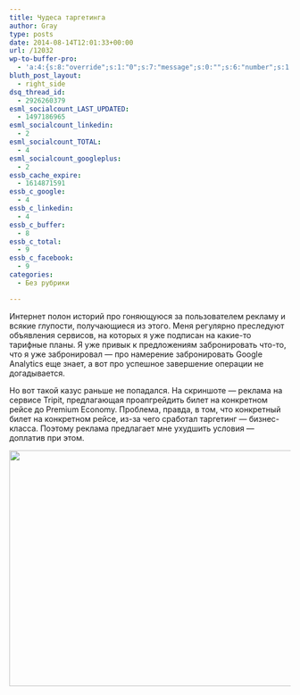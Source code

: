 ```yaml
---
title: Чудеса таргетинга
author: Gray
type: posts
date: 2014-08-14T12:01:33+00:00
url: /12032
wp-to-buffer-pro:
  - 'a:4:{s:8:"override";s:1:"0";s:7:"message";s:0:"";s:6:"number";s:1:"1";s:16:"alternateMessage";s:0:"";}'
bluth_post_layout:
  - right_side
dsq_thread_id:
  - 2926260379
esml_socialcount_LAST_UPDATED:
  - 1497186965
esml_socialcount_linkedin:
  - 2
esml_socialcount_TOTAL:
  - 4
esml_socialcount_googleplus:
  - 2
essb_cache_expire:
  - 1614871591
essb_c_google:
  - 4
essb_c_linkedin:
  - 4
essb_c_buffer:
  - 8
essb_c_total:
  - 9
essb_c_facebook:
  - 9
categories:
  - Без рубрики

---
```








Интернет полон историй про гоняющуюся за пользователем рекламу и всякие глупости, получающиеся из этого. Меня регулярно преследуют объявления сервисов, на которых я уже подписан на какие-то тарифные планы. Я уже привык к предложениям забронировать что-то, что я уже забронировал — про намерение забронировать Google Analytics еще знает, а вот про успешное завершение операции не догадывается.

Но вот такой казус раньше не попадался. На скриншоте — реклама на сервисе Tripit, предлагающая проапгрейдить билет на конкретном рейсе до Premium Economy. Проблема, правда, в том, что конкретный билет на конкретном рейсе, из-за чего сработал таргетинг — бизнес-класса. Поэтому реклама предлагает мне ухудшить условия — доплатив при этом.

<img data-attachment-id="12033" data-permalink="https://blognot.co/12032/delta-targeting_scfhrs" data-orig-file="https://i0.wp.com/blognot.co/wp-content/uploads/http://res.cloudinary.com/blognot/image/upload/v1408017764/delta-targeting_scfhrs.png?fit=600%2C423&ssl=1" data-orig-size="600,423" data-comments-opened="1" data-image-meta="{&quot;aperture&quot;:&quot;0&quot;,&quot;credit&quot;:&quot;&quot;,&quot;camera&quot;:&quot;&quot;,&quot;caption&quot;:&quot;&quot;,&quot;created_timestamp&quot;:&quot;0&quot;,&quot;copyright&quot;:&quot;&quot;,&quot;focal_length&quot;:&quot;0&quot;,&quot;iso&quot;:&quot;0&quot;,&quot;shutter_speed&quot;:&quot;0&quot;,&quot;title&quot;:&quot;delta-targeting_scfhrs&quot;}" data-image-title="delta-targeting_scfhrs" data-image-description="" data-medium-file="https://i0.wp.com/blognot.co/wp-content/uploads/http://res.cloudinary.com/blognot/image/upload/v1408017764/delta-targeting_scfhrs.png?fit=300%2C212&ssl=1" data-large-file="https://i0.wp.com/blognot.co/wp-content/uploads/http://res.cloudinary.com/blognot/image/upload/v1408017764/delta-targeting_scfhrs.png?fit=600%2C423&ssl=1" class="aligncenter wp-image-12033" src="https://i0.wp.com/res.cloudinary.com/blognot/image/upload/v1408017764/delta-targeting_scfhrs.png?resize=600%2C423&#038;ssl=1" alt="" width="600" height="423" data-recalc-dims="1" />